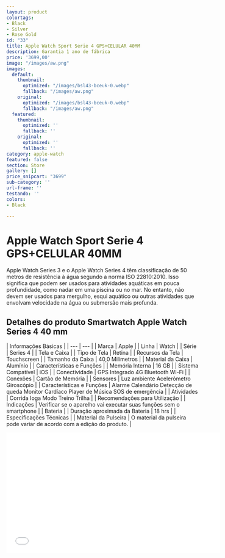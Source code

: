 ```yaml
---
layout: product
colortags:
- Black
- Silver
- Rose Gold
id: "33"
title: Apple Watch Sport Serie 4 GPS+CELULAR 40MM
description: Garantia 1 ano de fábrica
price: '3699,00'
image: "/images/aw.png"
images:
  default:
    thumbnail:
      optimized: "/images/bsl43-bceuk-0.webp"
      fallback: "/images/aw.png"
    original:
      optimized: "/images/bsl43-bceuk-0.webp"
      fallback: "/images/aw.png"
  featured:
    thumbnail:
      optimized: ''
      fallback: ''
    original:
      optimized: ''
      fallback: ''
category: apple-watch
featured: false
section: Store
gallery: []
price_snipcart: "3699"
sub-category: ''
url-frame: ''
testando: ''
colors:
- Black

---
```

# Apple Watch Sport Serie 4 GPS+CELULAR 40MM

Apple Watch Series 3 e o Apple Watch Series 4 têm classificação de 50 metros de resistência à água segundo a norma ISO 22810:2010. Isso significa que podem ser usados para atividades aquáticas em pouca profundidade, como nadar em uma piscina ou no mar. No entanto, não devem ser usados para mergulho, esqui aquático ou outras atividades que envolvam velocidade na água ou submersão mais profunda.

## Detalhes do produto Smartwatch Apple Watch Series 4 40 mm

| Informações Básicas |
| --- | --- |
| Marca | Apple |
| Linha | Watch |
| Série | Series 4 |
| Tela e Caixa |
| Tipo de Tela | Retina |
| Recursos da Tela | Touchscreen |
| Tamanho da Caixa | 40,0 Milímetros |
| Material da Caixa | Alumínio |
| Características e Funções |
| Memória Interna | 16 GB |
| Sistema Compatível | iOS |
| Conectividade | GPS Integrado 4G Bluetooth Wi-Fi |
| Conexões | Cartão de Memória |
| Sensores | Luz ambiente Acelerômetro Giroscópio |
| Características e Funções | Alarme Calendário Detecção de queda Monitor Cardíaco Player de Música SOS de emergência |
| Atividades | Corrida Ioga Modo Treino Trilha |
| Recomendações para Utilização |
| Indicações | Verificar se o aparelho vai executar suas funções sem o smartphone |
| Bateria |
| Duração aproximada da Bateria | 18 hrs |
| Especificações Técnicas |
| Material da Pulseira | O material da pulseira pode variar de acordo com a edição do produto. |

<iframe
width="560"
height="315"
src="[https://www.youtube.com/embed/TRjQ_pGCU0U](https://www.youtube.com/embed/TRjQ_pGCU0U "https://www.youtube.com/embed/TRjQ_pGCU0U")"
frameborder="0"
allow="accelerometer;
autoplay;
encrypted-media;
gyroscope;
picture-in-picture"
allowfullscreen

> 

</iframe>